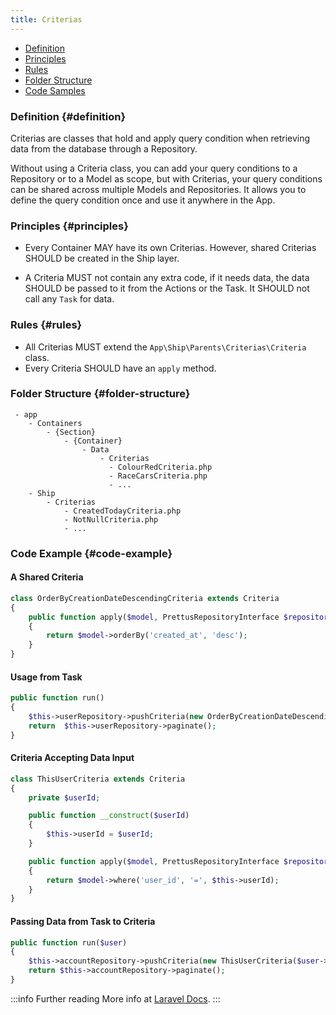 ```yaml
---
title: Criterias
---
```


* [Definition](#definition)
* [Principles](#principles)
* [Rules](#rules)
* [Folder Structure](#folder-structure)
* [Code Samples](#code-samples)

### Definition {#definition}

Criterias are classes that hold and apply query condition when retrieving data from the database through a Repository.

Without using a Criteria class, you can add your query conditions to a Repository or to a Model as scope, but with Criterias, your query conditions can be shared across multiple Models and Repositories. It allows you to define the query condition once and use it anywhere in the App.

### Principles {#principles}

- Every Container MAY have its own Criterias. However, shared Criterias SHOULD be created in the Ship layer.

- A Criteria MUST not contain any extra code, if it needs data, the data SHOULD be passed to it from the Actions or the Task. It SHOULD not call any `Task` for data.

### Rules {#rules}

- All Criterias MUST extend the `App\Ship\Parents\Criterias\Criteria` class.
- Every Criteria SHOULD have an `apply` method.

### Folder Structure {#folder-structure}

```
 - app
    - Containers
        - {Section}
            - {Container}
                - Data
                    - Criterias
                      - ColourRedCriteria.php
                      - RaceCarsCriteria.php
                      - ...
    - Ship
        - Criterias
            - CreatedTodayCriteria.php
            - NotNullCriteria.php
            - ...
```

### Code Example {#code-example}

#### A Shared Criteria

```php
class OrderByCreationDateDescendingCriteria extends Criteria
{
    public function apply($model, PrettusRepositoryInterface $repository)
    {
        return $model->orderBy('created_at', 'desc');
    }
}
```

#### Usage from Task

```php
public function run()
{
    $this->userRepository->pushCriteria(new OrderByCreationDateDescendingCriteria());
    return  $this->userRepository->paginate();
}
```

#### Criteria Accepting Data Input

```php
class ThisUserCriteria extends Criteria
{
    private $userId;

    public function __construct($userId)
    {
        $this->userId = $userId;
    }

    public function apply($model, PrettusRepositoryInterface $repository)
    {
        return $model->where('user_id', '=', $this->userId);
    }
}
```

#### Passing Data from Task to Criteria

```php
public function run($user)
{
    $this->accountRepository->pushCriteria(new ThisUserCriteria($user->id));
    return $this->accountRepository->paginate();
}

```

:::info Further reading
More info at [Laravel Docs](https://github.com/andersao/l5-repository#create-a-criteria).
:::

